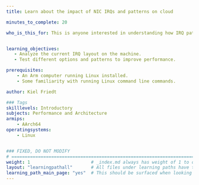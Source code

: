 ```yaml
---
title: Learn about the impact of NIC IRQs and patterns on cloud

minutes_to_complete: 20

who_is_this_for: This is anyone interested in understanding how IRQ patterns can enhance networking workload performance on cloud.


learning_objectives:
   - Analyze the current IRQ layout on the machine.
   - Test different options and patterns to improve performance.

prerequisites:
    - An Arm computer running Linux installed.
    - Some familiarity with running Linux command line commands.

author: Kiel Friedt

### Tags
skilllevels: Introductory
subjects: Performance and Architecture
armips:
    - AArch64
operatingsystems:
    - Linux


### FIXED, DO NOT MODIFY
# ================================================================================
weight: 1                       # _index.md always has weight of 1 to order correctly
layout: "learningpathall"       # All files under learning paths have this same wrapper
learning_path_main_page: "yes"  # This should be surfaced when looking for related content. Only set for _index.md of learning path content.
---
```

